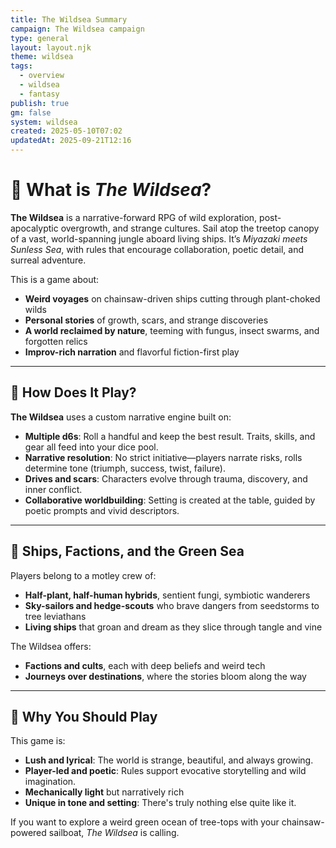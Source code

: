 ```yaml
---
title: The Wildsea Summary
campaign: The Wildsea campaign
type: general
layout: layout.njk
theme: wildsea
tags:
  - overview
  - wildsea
  - fantasy
publish: true
gm: false
system: wildsea
created: 2025-05-10T07:02
updatedAt: 2025-09-21T12:16
---
```


# 🌿 What is *The Wildsea*?

**The Wildsea** is a narrative-forward RPG of wild exploration, post-apocalyptic overgrowth, and strange cultures. Sail atop the treetop canopy of a vast, world-spanning jungle aboard living ships. It’s *Miyazaki meets Sunless Sea*, with rules that encourage collaboration, poetic detail, and surreal adventure.

This is a game about:
- **Weird voyages** on chainsaw-driven ships cutting through plant-choked wilds
- **Personal stories** of growth, scars, and strange discoveries
- **A world reclaimed by nature**, teeming with fungus, insect swarms, and forgotten relics
- **Improv-rich narration** and flavorful fiction-first play

---

## 🎲 How Does It Play?

**The Wildsea** uses a custom narrative engine built on:
- **Multiple d6s**: Roll a handful and keep the best result. Traits, skills, and gear all feed into your dice pool.
- **Narrative resolution**: No strict initiative—players narrate risks, rolls determine tone (triumph, success, twist, failure).
- **Drives and scars**: Characters evolve through trauma, discovery, and inner conflict.
- **Collaborative worldbuilding**: Setting is created at the table, guided by poetic prompts and vivid descriptors.

---

## 🌱 Ships, Factions, and the Green Sea

Players belong to a motley crew of:
- **Half-plant, half-human hybrids**, sentient fungi, symbiotic wanderers
- **Sky-sailors and hedge-scouts** who brave dangers from seedstorms to tree leviathans
- **Living ships** that groan and dream as they slice through tangle and vine

The Wildsea offers:
- **Factions and cults**, each with deep beliefs and weird tech
- **Journeys over destinations**, where the stories bloom along the way

---

## 🍃 Why You Should Play

This game is:
- **Lush and lyrical**: The world is strange, beautiful, and always growing.
- **Player-led and poetic**: Rules support evocative storytelling and wild imagination.
- **Mechanically light** but narratively rich
- **Unique in tone and setting**: There's truly nothing else quite like it.

If you want to explore a weird green ocean of tree-tops with your chainsaw-powered sailboat, *The Wildsea* is calling.
